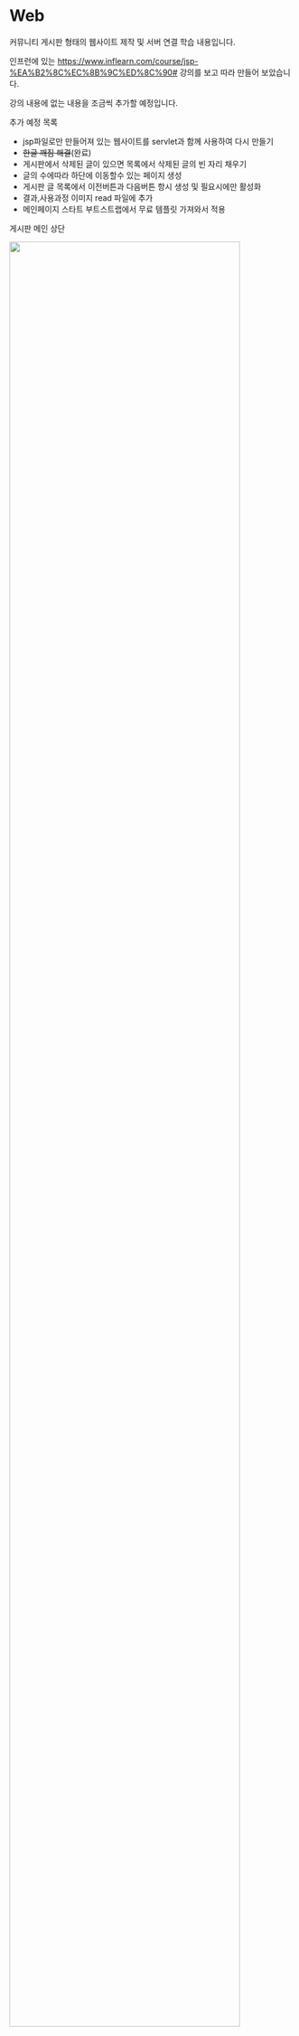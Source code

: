 # Web
커뮤니티 게시판 형태의 웹사이트 제작 및 서버 연결 학습 내용입니다.

인프런에 있는 https://www.inflearn.com/course/jsp-%EA%B2%8C%EC%8B%9C%ED%8C%90# 강의를 보고 따라 만들어 보았습니다.

강의 내용에 없는 내용을 조금씩 추가할 예정입니다. 

추가 예정 목록 
<ul>
              <li>jsp파일로만 만들어져 있는 웹사이트를 servlet과 함께 사용하여 다시 만들기</li>
              <li><del>한글 깨짐 해결</del>(완료)</li>
              <li>게시판에서 삭제된 글이 있으면 목록에서 삭제된 글의 빈 자리 채우기</li>
              <li>글의 수에따라 하단에 이동할수 있는 페이지 생성</li>
              <li>게시판 글 목록에서 이전버튼과 다음버튼 항시 생성 및 필요시에만 활성화</li>
              <li>결과,사용과정 이미지 read 파일에 추가</li>
              <li>메인페이지 스타트 부트스트랩에서 무료 템플릿 가져와서 적용</li>
</ul>

<p>게시판 메인 상단</p> 
<img src="https://user-images.githubusercontent.com/64457575/81181968-2a1dc480-8fe8-11ea-9919-9eb6cfa66c7e.PNG" width=90%></img>

<p>게시판 메인 하단</p> 
<img src="https://user-images.githubusercontent.com/64457575/81182422-b8924600-8fe8-11ea-847a-46bf5334774c.PNG" width=90%></img>

<p>로그인 전 메인</p> 
<img src="https://user-images.githubusercontent.com/64457575/81182475-c9db5280-8fe8-11ea-94b9-2402e3b54730.PNG" width=90%></img>

<p>로그인 버튼 클릭 시 로그인 화면이동</p> 
<img src="https://user-images.githubusercontent.com/64457575/81182528-da8bc880-8fe8-11ea-84f4-15cc783788dd.PNG" width=90%></img>

<p>로그인 상태 메인</p> 
<img src="https://user-images.githubusercontent.com/64457575/81182568-eb3c3e80-8fe8-11ea-85ec-947d41fc026d.PNG" width=90%></img>

<p>회원가입 버튼 클릭 시 회원가입 화면이동 </p> 
<img src="https://user-images.githubusercontent.com/64457575/81182590-f42d1000-8fe8-11ea-9e29-d8d2e5e0debe.PNG" width=90%></img>

<p>게시판 다음버튼 활성화 상태</p> 
<img src="https://user-images.githubusercontent.com/64457575/81182627-01e29580-8fe9-11ea-95c5-dd6a9c20cadb.PNG" width=90%></img>
mg>

<p>게시판 이전버튼 활성화 상태</p> 
<img src="https://user-images.githubusercontent.com/64457575/81182650-0c049400-8fe9-11ea-8b1b-3ddbb70b8b05.PNG" width=90%></img>

<p>게시판 글 내용으로 이동</p> 
<img src="https://user-images.githubusercontent.com/64457575/81182679-1888ec80-8fe9-11ea-89c3-926a9ded5e4e.PNG" width=90%></img>

<p>게시판 글 쓰기 버튼 클릭</p> 
<img src="https://user-images.githubusercontent.com/64457575/81182762-39514200-8fe9-11ea-95c6-31790804cc6f.PNG" width=90%></img>

<p>게시판 글 수정버튼 클릭</p> 
<img src="https://user-images.githubusercontent.com/64457575/81182726-2dfe1680-8fe9-11ea-8007-d700817bb6d1.PNG" width=90%></img>

<p>게시판 글 삭제버튼 클릭</p> 
<img src="https://user-images.githubusercontent.com/64457575/81182705-250d4500-8fe9-11ea-8388-1cc79cd43211.PNG" width=90%></img>




